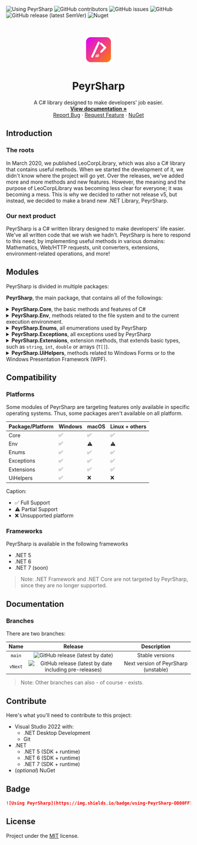 ![Using PeyrSharp](https://img.shields.io/badge/using-PeyrSharp-DD00FF?logo=nuget)
![GitHub contributors](https://img.shields.io/github/contributors/Leo-Corporation/PeyrSharp)
![GitHub issues](https://img.shields.io/github/issues/Leo-Corporation/PeyrSharp) 
![GitHub](https://img.shields.io/github/license/Leo-Corporation/PeyrSharp)
![GitHub release (latest SemVer)](https://img.shields.io/github/v/release/Leo-Corporation/PeyrSharp) 
![Nuget](https://img.shields.io/nuget/dt/PeyrSharp)

<br />
<p align="center">
  <a href="https://github.com/Leo-Corporation/PeyrSharp">
    <img src=".github/images/logo.png" alt="Logo" width="80" height="80">
  </a>

  <h1 align="center">PeyrSharp</h1>

  <p align="center">
    A C# library designed to make developers' job easier.
    <br />
    <a href="https://leocorplibrary.leocorporation.dev/"><strong>View documentation »</strong></a>
    <br />
    <a href="https://github.com/Leo-Corporation/PeyrSharp/issues/new?assignees=&labels=bug&template=bug-report.yml&title=%5BBug%5D+">Report Bug</a>
    ·
    <a href="https://github.com/Leo-Corporation/PeyrSharp/issues/new?assignees=&labels=enhancement&template=feature-request.yml&title=%5BEnhancement%5D+">Request Feature</a>
    ·
    <a href="https://www.nuget.org/packages/PeyrSharp/">NuGet</a>

  </p>
</p>

## Introduction
### The roots
In March 2020, we published LeoCorpLibrary, which was also a C# library that contains useful methods. When we started the development of it, we didn't know where the project will go yet. Over the releases, we've added more and more methods and new features. However, the meaning and the purpose of LeoCorpLibrary was becoming less clear for everyone; it was becoming a mess. This is why we decided to rather not release v5, but instead, we decided to make a brand new .NET Library, PeyrSharp.

### Our next product
PeyrSharp is a C# written library designed to make developers' life easier. We've all written code that we wish we hadn't. PeyrSharp is here to respond to this need; by implementing useful methods in various domains: Mathematics, Web/HTTP requests, unit converters, extensions, environment-related operations, and more!

## Modules
PeyrSharp is divided in multiple packages:

**PeyrSharp**, the main package, that contains all of the followings:

<details>
    <summary>
        <b>PeyrSharp.Core</b>, the basic methods and features of C#
    </summary>

- Maths
- Password
- Guid
- Converters
- Internet
- Crypt

</details>

<details>
    <summary>
        <b>PeyrSharp.Env</b>, methods related to the file system and to the current execution environment.
    </summary>

- FileSys
- Logger
- Update
- System

</details>

<details>
    <summary>
        <b>PeyrSharp.Enums</b>, all enumerations used by PeyrSharp
    </summary>

- WindowsVersion
- TimeUnits
- SystemThemes
- OperatingSystems
- StorageUnits
- ControlAlignment
- PasswordPresets
- PasswordStrength

</details>        

<details>
    <summary>
        <b>PeyrSharp.Exceptions</b>, all exceptions used by PeyrSharp
    </summary>

- RGBInvalidValueException
- HEXInvalidValueException
- InvalidGuidLengthException

</details>

<details>
    <summary>
        <b>PeyrSharp.Extensions</b>, extension methods, that extends basic types, such as <code>string</code>, <code>int</code>, <code>double</code> or arrays (<code>T[]</code>).
    </summary>

- String
- Int
- Double
- Array (`T[]`)

</details>

<details>
    <summary>
        <b>PeyrSharp.UiHelpers</b>, methods related to Windows Forms or to the Windows Presentation Framework (WPF).
    </summary>

- WinForms
- Screen
- WPF

</details>

## Compatibility
### Platforms
Some modules of PeyrSharp are targeting features only available in specific operating systems. Thus, some packages aren't available on all platform.

| Package/Platform 	| Windows 	| macOS 	| Linux + others 	|
|------------------	|---------	|-------	|----------------	|
| Core             	| ✅       	| ✅     	| ✅              	|
| Env              	| ✅       	| ⚠️     	| ⚠️              	|
| Enums            	| ✅       	| ✅     	| ✅              	|
| Exceptions       	| ✅       	| ✅     	| ✅              	|
| Extensions       	| ✅       	| ✅     	| ✅              	|
| UiHelpers        	| ✅       	| ❌     	| ❌              	|

Caption:
- ✅ Full Support
- ⚠️ Partial Support
- ❌ Unsupported platform

### Frameworks
PeyrSharp is available in the following frameworks
- .NET 5
- .NET 6
- .NET 7 (soon)

> Note: .NET Framework and .NET Core are not targeted by PeyrSharp, since they are no longer supported.

## Documentation
### Branches
There are two branches:

| Name | Release | Description |
| :--: | :-----: | :---------: |
| `main` | ![GitHub release (latest by date)](https://img.shields.io/github/v/release/Leo-Corporation/PeyrSharp) | Stable versions |
| `vNext` | ![GitHub release (latest by date including pre-releases)](https://img.shields.io/github/v/release/Leo-Corporation/PeyrSharp?include_prereleases) | Next version of PeyrSharp (unstable) |

> Note: Other branches can also - of course - exists.

## Contribute
Here's what you'll need to contribute to this project:
- Visual Studio 2022 with:
   - .NET Desktop Development
   - Git
- .NET
   - .NET 5 (SDK + runtime)
   - .NET 6 (SDK + runtime)
   - .NET 7 (SDK + runtime)   
- (*optional*) NuGet

## Badge
~~~ md
![Using PeyrSharp](https://img.shields.io/badge/using-PeyrSharp-DD00FF?logo=nuget)
~~~

## License
Project under the [MIT](https://github.com/Leo-Corporation/PeyrSharp/blob/main/LICENSE) license.
